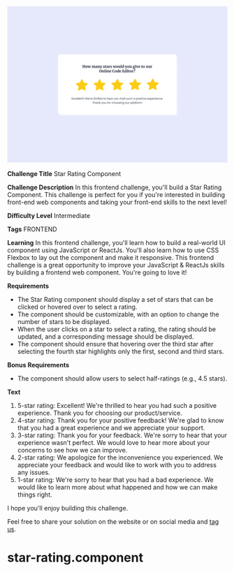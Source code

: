 ![Star Rating Component](./design/Rating-5.png)

**Challenge Title**
Star Rating Component

**Challenge Description**
In this frontend challenge, you'll build a Star Rating Component. This challenge is perfect for you if you're interested in building front-end web components and taking your front-end skills to the next level!

**Difficulty Level**
Intermediate

**Tags**
FRONTEND

**Learning**
In this frontend challenge, you'll learn how to build a real-world UI component using JavaScript or ReactJs. You'll also learn how to use CSS Flexbox to lay out the component and make it responsive. This frontend challenge is a great opportunity to improve your JavaScript & ReactJs skills by building a frontend web component. You're going to love it!

**Requirements**

- The Star Rating component should display a set of stars that can be clicked or hovered over to select a rating.
- The component should be customizable, with an option to change the number of stars to be displayed.
- When the user clicks on a star to select a rating, the rating should be updated, and a corresponding message should be displayed.
- The component should ensure that hovering over the third star after selecting the fourth star highlights only the first, second and third stars.

**Bonus Requirements**

- The component should allow users to select half-ratings (e.g., 4.5 stars).

**Text**

1. 5-star rating: Excellent! We're thrilled to hear you had such a positive experience. Thank you for choosing our product/service.
2. 4-star rating: Thank you for your positive feedback! We're glad to know that you had a great experience and we appreciate your support.
3. 3-star rating: Thank you for your feedback. We're sorry to hear that your experience wasn't perfect. We would love to hear more about your concerns to see how we can improve.
4. 2-star rating: We apologize for the inconvenience you experienced. We appreciate your feedback and would like to work with you to address any issues.
5. 1-star rating: We're sorry to hear that you had a bad experience. We would like to learn more about what happened and how we can make things right.

I hope you'll enjoy building this challenge.

Feel free to share your solution on the website or on social media and [tag us](https://twitter.com/FrontendProHQ).
# star-rating.component
